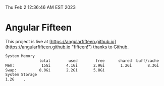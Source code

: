 Thu Feb  2 12:36:46 AM EST 2023

# Angular Fifteen


This project is live at [https://angularfifteen.github.io](https://angularfifteen.github.io "fifteen!") thanks to Github.

```bash
System Memory
               total        used        free      shared  buff/cache   available
Mem:            15Gi       4.1Gi       2.9Gi       1.2Gi       8.3Gi       9.7Gi
Swap:          8.0Gi       2.2Gi       5.8Gi
System Storage
1.2G	.
```
```bash
